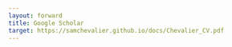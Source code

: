 ```yaml
---
layout: forward
title: Google Scholar
target: https://samchevalier.github.io/docs/Chevalier_CV.pdf
---
```

